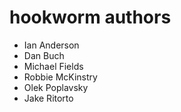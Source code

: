 hookworm authors
================

 - Ian Anderson
 - Dan Buch
 - Michael Fields
 - Robbie McKinstry
 - Olek Poplavsky
 - Jake Ritorto

